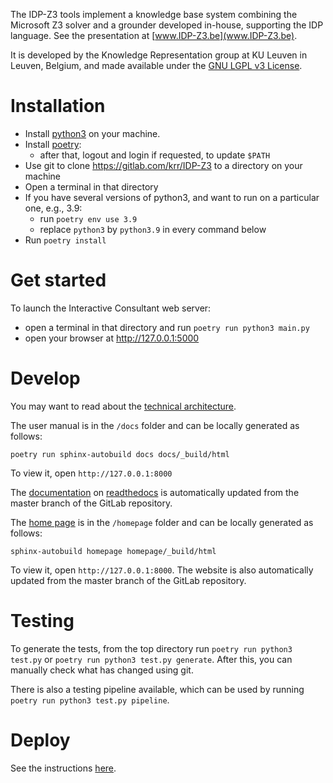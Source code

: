 The IDP-Z3 tools implement a knowledge base system combining the Microsoft Z3 solver and a grounder developed in-house, supporting the IDP language.  See the presentation at [www.IDP-Z3.be](www.IDP-Z3.be).

It is developed by the Knowledge Representation group at KU Leuven in Leuven, Belgium, and made available under the [GNU LGPL v3 License](https://www.gnu.org/licenses/lgpl-3.0.txt).


# Installation

* Install [python3](https://www.python.org/downloads/) on your machine.
* Install [poetry](https://python-poetry.org/docs/#installation):
    * after that, logout and login if requested, to update `$PATH`
* Use git to clone https://gitlab.com/krr/IDP-Z3 to a directory on your machine
* Open a terminal in that directory
* If you have several versions of python3, and want to run on a particular one, e.g., 3.9:
    * run `poetry env use 3.9`
    * replace `python3` by `python3.9` in every command below
* Run `poetry install`


# Get started

To launch the Interactive Consultant web server:

* open a terminal in that directory and run `poetry run python3 main.py`
* open your browser at http://127.0.0.1:5000


# Develop

You may want to read about the [technical architecture](https://gitlab.com/krr/IDP-Z3/-/wikis/Architecture).

The user manual is in the `/docs` folder and can be locally generated as follows:
~~~~
poetry run sphinx-autobuild docs docs/_build/html
~~~~
To view it, open `http://127.0.0.1:8000`

The [documentation](https://docs.IDP-Z3.be) on [readthedocs](https://readthedocs.org/projects/idp-z3/) is automatically updated from the master branch of the GitLab repository.

The [home page](https://www.IDP-Z3.be) is in the `/homepage` folder and can be locally generated as follows:
~~~~
sphinx-autobuild homepage homepage/_build/html
~~~~
To view it, open `http://127.0.0.1:8000`.  The website is also automatically updated from the master branch of the GitLab repository.


# Testing

To generate the tests, from the top directory run `poetry run python3 test.py` or `poetry run python3 test.py generate`.
After this, you can manually check what has changed using git.

There is also a testing pipeline available, which can be used by running `poetry run python3 test.py pipeline`.


# Deploy

See the instructions [here](https://gitlab.com/krr/IDP-Z3/-/wikis/Development-and-deployment-guide).